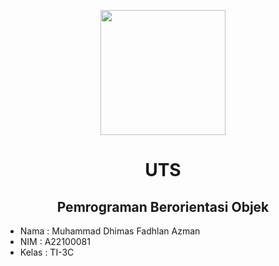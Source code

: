 <p align="center">
      <img style="width:200px; height:200px;"  src="https://telegra.ph/file/95182bcc7de10938ab9b9.png"></p>
<h1 align="center"><b>UTS</b></h1>
<h2 align="center"><b>Pemrograman Berorientasi Objek</b></h2>

- Nama : Muhammad Dhimas Fadhlan Azman
- NIM : A22100081
- Kelas : TI-3C
